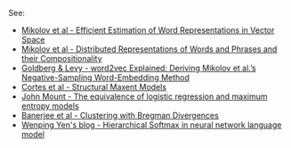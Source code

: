See:
* [Mikolov et al - Efficient Estimation of Word Representations in
Vector Space](http://arxiv.org/pdf/1301.3781v3.pdf)
* [Mikolov et al - Distributed Representations of Words and Phrases
and their Compositionality](http://arxiv.org/pdf/1310.4546.pdf)
* [Goldberg & Levy - word2vec
Explained:  Deriving Mikolov et al.’s
Negative-Sampling Word-Embedding Method](http://arxiv.org/pdf/1402.3722v1.pdf)
* [Cortes et al - Structural Maxent Models](http://static.googleusercontent.com/media/research.google.com/en//pubs/archive/43976.pdf)
* [John Mount - The equivalence of logistic regression and maximum entropy
models](http://www.win-vector.com/dfiles/LogisticRegressionMaxEnt.pdf)
* [Banerjee et al - Clustering with Bregman Divergences](http://www.jmlr.org/papers/volume6/banerjee05b/banerjee05b.pdf)
* [Wenping Yen's blog - Hierarchical Softmax in neural network language model](https://yinwenpeng.wordpress.com/2013/09/26/hierarchical-softmax-in-neural-network-language-model/)
